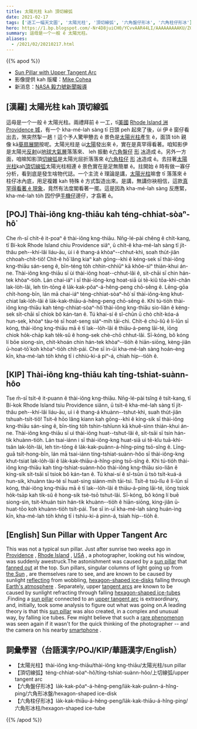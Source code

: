 ```yaml
---
title: 太陽光柱 kah 頂切線弧
date: 2021-02-17
tags: ['逐工一幅天文圖', '太陽光柱', '頂切線弧', '六角盤仔形冰', '六角柱仔形冰']
hero: https://1.bp.blogspot.com/-Nr4D8juiCH0/YCvvAAR44LI/AAAAAAAAAKU/ZGtXvhIYwSUKymTZMcEDR-eNdkuwZr44wCLcBGAsYHQ/s960/SunPillar_Cohea_960.jpg
summary: 這毋是一个一般 ê 太陽光柱。
aliases:
  - /2021/02/20210217.html
---
```


{{% apod %}}

- [Sun Pillar with Upper Tangent Arc](https://apod.nasa.gov/apod/ap210217.html)
- 影像提供 kah 版權：[Mike Cohea](https://www.mikecohea.com/about)
- 新消息：[NASA 毅力號新聞報導](https://mars.nasa.gov/mars2020/timeline/landing/watch-online/)

## [漢羅] 太陽光柱 kah 頂切線弧

這毋是一个一般 ê 太陽光柱。兩禮拜前 ê 一工，tī[美國](https://www.cia.gov/the-world-factbook/countries/united-states/) [Rhode Island 洲](https://en.wikipedia.org/wiki/Rhode_Island) [Providence 城](https://youtu.be/zJ-g6DpBsAs)，有一个 kha-mé-lah sàng tī 日頭 peh 起來了後，ùi 伊 ê 窗仔看出去，煞突然掣一趒！這个予人驚甲戇去 ê 景色是[太陽光柱](https://apod.nasa.gov/apod/ap180606.html)產生 ê，面頂 to̍h 親像 kā[葵扇展開](https://catsherdyou.com/wp-content/uploads/2016/05/cat_fan_working_sm.jpg)按呢。太陽光柱是 ùi[太陽](https://solarsystem.nasa.gov/solar-system/sun/overview/)發出來 ê，實在是真罕得看著。咱知影伊是太陽光[反射](https://apod.nasa.gov/apod/ap191227.html)ùi[地球大氣層](https://spaceplace.nasa.gov/atmosphere/en/)落落來、 leh 振動 ê[六角盤仔](https://www.atoptics.co.uk/halo/platpill.htm) [形](https://www.atoptics.co.uk/halo/platpill.htm) [冰](https://www.atoptics.co.uk/halo/platpill.htm)造成 ê。另外一方面，咱嘛知影頂[切線弧](https://www.atoptics.co.uk/halo/colsolat.htm)是太陽光屈折落落來 ê[六角柱仔](https://www.atoptics.co.uk/halo/colpill.htm) [形](https://www.atoptics.co.uk/halo/colpill.htm) [冰](https://www.atoptics.co.uk/halo/colpill.htm)造成 ê。去拄著[太陽光柱](https://apod.nasa.gov/apod/ap060205.html)kah[頂切線弧](https://en.wikipedia.org/wiki/Upper_and_lower_tangent_arcs)太陽光柱相連 ê 景色實在是足無簡單 ê。拄開始 ê 時有做一寡仔分析，看到底是發生啥物代誌。一个主流 ê 理論是講，[太陽光柱](https://www.atoptics.co.uk/halo/pillar.htm)嘛會 tī 落落來 ê 柱仔冰內底，用足複雜 kah 特殊 ê 方式製造出來。是講，無講你袂相信，這款[真罕得看著 ê 現象](https://apod.nasa.gov/apod/ap200224.html)，竟然有法度閣看著一擺。這是因為 kha-mé-lah sàng 反應緊，kha-mé-lah to̍h 囥佇伊[手機仔](https://en.wikipedia.org/wiki/Camera_phone#/media/File:Sharp_J-SH04_CP+_2011.jpg)邊仔，才翕著 ê。

## [POJ] Thài-iông kng-thiāu kah téng-chhiat-sòaⁿ-hô͘

Che m̄-sī chi̍t-ê it-poaⁿ ê thài-iông kng-thiāu. Nn̄g-lé-pài chêng ê chi̍t-kang, tī Bí-kok Rhode Island chiu Providence siâⁿ, ū chi̍t-ê kha-mé-lah sàng tī ji̍t-thâu peh--khí-lâi liáu-āu, ùi i ê thang-á khòaⁿ--chhut-khì, soah thu̍t-jiân chhoah-chi̍t-tiô! Chit-ê hō͘ lâng kiaⁿ kah gōng--khì ê kéng-sek sī thài-iông kng-thiāu sán-seng ê, bīn-téng to̍h chhin-chhiūⁿ kā khôe-sìⁿ thián-khui án-ne. Thài-iông kng-thiāu sī ùi thài-iông hoat--chhut-lâi ê, si̍t-chāi sī chin hán-tek khòaⁿ-tio̍h. Lán chai-iáⁿ i sī thài-iông-kng hoat-siā ùi tē-kiû tōa-khì-chân lak-lo̍h-lâi, leh tín-tōng ê la̍k-kak-pôaⁿ-á-hêng-peng chō-sêng ê. Lēng-gōa chi̍t-hong-bīn, lán mā chai-iáⁿ téng-chhiat-sòaⁿ-hô͘ sī thài-iông-kng khut-chiat lak-lo̍h-lâi ê la̍k-kak-thiāu-á-hêng-peng chō-sêng ê. Khì tú-tio̍h thài-iông kng-thiāu kah téng-chhiat-sòaⁿ-hô͘ thài-iông kng-thiāu sio-liân ê kéng-sek si̍t-chāi sī chiok bô kán-tan ê. Tú khai-sí ê sî-chūn ū chò chi̍t-kóa-á hun-sek, khòaⁿ tàu-té sī hoat-seng siáⁿ-mih tāi-chì. Chi̍t-ê chú-liû ê lí-lūn sī kóng, thài-iông kng-thiāu mā ē tī lak--lo̍h-lâi ê thiāu-á-peng lāi-té, iōng chiok ho̍k-cha̍p kah te̍k-sû ê hong-sek chè-chō chhut-lâi. Sī-kóng, bô kóng lí bōe siong-sìn, chit-khoán chin hán-tek khòaⁿ--tio̍h ê hiān-siōng, kèng-jiân ū-hoat-tō͘ koh khòaⁿ-tio̍h chi̍t-pái. Che sī in-ūi kha-mé-lah sàng hoán-èng kīn, kha-mé-lah to̍h khǹg tī i chhiú-ki-á piⁿ-á, chiah hip--tio̍h ê.

## [KIP] Thài-iông kng-thiāu kah tíng-tshiat-suànn-hôo

Tse m̄-sī tsi̍t-ê it-puann ê thài-iông kng-thiāu. Nn̄g-lé-pài tsîng ê tsi̍t-kang, tī Bí-kok Rhode Island tsiu Providence siânn, ū tsi̍t-ê kha-mé-lah sàng tī ji̍t-thâu peh--khí-lâi liáu-āu, uì i ê thang-á khuànn--tshut-khì, suah thu̍t-jiân tshuah-tsi̍t-tiô! Tsit-ê hōo lâng kiann kah gōng--khì ê kíng-sik sī thài-iông kng-thiāu sán-sing ê, bīn-tíng to̍h tshin-tshīunn kā khuê-sìnn thián-khui án-ne. Thài-iông kng-thiāu sī uì thài-iông huat--tshut-lâi ê, si̍t-tsāi sī tsin hán-tik khuànn-tio̍h. Lán tsai-iánn i sī thài-iông-kng huat-siā uì tē-kîu tuā-khì-tsân lak-lo̍h-lâi, leh tín-tōng ê la̍k-kak-puânn-á-hîng-ping tsō-sîng ê. Līng-guā tsi̍t-hong-bīn, lán mā tsai-iánn tíng-tshiat-suànn-hôo sī thài-iông-kng khut-tsiat lak-lo̍h-lâi ê la̍k-kak-thiāu-á-hîng-ping tsō-sîng ê. Khì tú-tio̍h thài-iông kng-thiāu kah tíng-tshiat-suànn-hôo thài-iông kng-thiāu sio-liân ê kíng-sik si̍t-tsāi sī tsiok bô kán-tan ê. Tú khai-sí ê sî-tsūn ū tsò tsi̍t-kuá-á hun-sik, khuànn tàu-té sī huat-sing siánn-mih tāi-tsì. Tsi̍t-ê tsú-lîu ê lí-lūn sī kóng, thài-iông kng-thiāu mā ē tī lak--lo̍h-lâi ê thiāu-á-ping lāi-té, iōng tsiok ho̍k-tsa̍p kah ti̍k-sû ê hong-sik tsè-tsō tshut-lâi. Sī-kóng, bô kóng lí buē siong-sìn, tsit-khuán tsin hán-tik khuànn--tio̍h ê hiān-siōng, kìng-jiân ū-huat-tōo koh khuànn-tio̍h tsi̍t-pái. Tse sī in-uī kha-mé-lah sàng huán-ìng kīn, kha-mé-lah to̍h khǹg tī i tshíu-ki-á pinn-á, tsiah hip--tio̍h ê.

## [English] Sun Pillar with Upper Tangent Arc 

This was not a typical sun pillar. Just after sunrise two weeks ago in [Providence](https://youtu.be/zJ-g6DpBsAs) , [Rhode Island](https://en.wikipedia.org/wiki/Rhode_Island) , [USA](https://www.cia.gov/the-world-factbook/countries/united-states/) , a photographer, looking out his window, was suddenly awestruck.The astonishment was caused by a [sun pillar](https://apod.nasa.gov/apod/ap180606.html) that [fanned out](https://catsherdyou.com/wp-content/uploads/2016/05/cat_fan_working_sm.jpg) at the top. Sun pillars, singular columns of light going up from [the Sun](https://solarsystem.nasa.gov/solar-system/sun/overview/) , are themselves rare to see, and are known to be caused by sunlight [reflecting](https://apod.nasa.gov/apod/ap191227.html) from wobbling, [hexagon-shaped ice-disks](https://www.atoptics.co.uk/halo/platpill.htm) falling through [Earth's atmosphere](https://spaceplace.nasa.gov/atmosphere/en/) . Separately, upper [tangent arcs](https://www.atoptics.co.uk/halo/colsolat.htm) are known to be caused by sunlight refracting through falling [hexagon-shaped ice-tubes](https://www.atoptics.co.uk/halo/colpill.htm) .Finding a [sun pillar](https://apod.nasa.gov/apod/ap060205.html) connected to an [upper tangent arc](https://en.wikipedia.org/wiki/Upper_and_lower_tangent_arcs) is extraordinary, and, initially, took some analysis to figure out what was going on.A leading theory is that this [sun pillar](https://www.atoptics.co.uk/halo/pillar.htm) was also created, in a complex and unusual way, by falling ice tubes. Few might believe that such a [rare phenomenon](https://apod.nasa.gov/apod/ap200224.html) was seen again if it wasn't for the quick thinking of the photographer -- and the camera on his nearby [smartphone](https://en.wikipedia.org/wiki/Camera_phone#/media/File:Sharp_J-SH04_CP+_2011.jpg) .

## 詞彙學習（台語漢字/POJ/KIP/華語漢字/English）

- 【太陽光柱】thài-iông kng-thiāu/thài-iông kng-thiāu/太陽光柱/sun pillar
- 【頂切線弧】téng-chhiat-sòaⁿ-hô͘/tíng-tshiat-suànn-hôo/上切線弧/upper tangent arc
- 【六角盤仔形冰】la̍k-kak-pôaⁿ-á-hêng-peng/la̍k-kak-puânn-á-hîng-ping/六角形冰盤/hexagon-shaped ice-disk
- 【六角柱仔形冰】la̍k-kak-thiāu-á-hêng-peng/la̍k-kak-thiāu-á-hîng-ping/六角形冰柱/hexagon-shaped ice-tube

{{% /apod %}}
